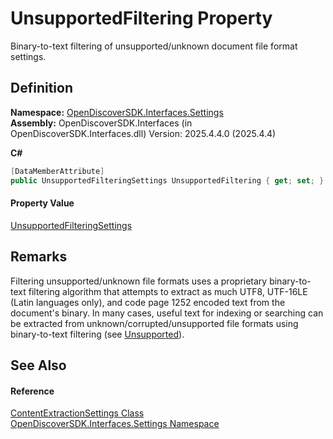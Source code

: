 # UnsupportedFiltering Property


Binary-to-text filtering of unsupported/unknown document file format settings.



## Definition
**Namespace:** <a href="a1516a26-c3bc-5b32-80d1-92d32506d831">OpenDiscoverSDK.Interfaces.Settings</a>  
**Assembly:** OpenDiscoverSDK.Interfaces (in OpenDiscoverSDK.Interfaces.dll) Version: 2025.4.4.0 (2025.4.4)

**C#**
``` C#
[DataMemberAttribute]
public UnsupportedFilteringSettings UnsupportedFiltering { get; set; }
```



#### Property Value
<a href="dbf9dc6c-b54d-322f-a286-8e3eb41f2c08">UnsupportedFilteringSettings</a>

## Remarks

Filtering unsupported/unknown file formats uses a proprietary binary-to-text filtering algorithm that attempts to extract as much UTF8, UTF-16LE (Latin languages only), and code page 1252 encoded text from the document's binary. In many cases, useful text for indexing or searching can be extracted from unknown/corrupted/unsupported file formats using binary-to-text filtering (see <a href="ba2d31dd-f24d-ca10-4acc-d073fcb5e47f">Unsupported</a>).


## See Also


#### Reference
<a href="b65f5ca9-d476-8b01-b6d2-c47f988ba0a2">ContentExtractionSettings Class</a>  
<a href="a1516a26-c3bc-5b32-80d1-92d32506d831">OpenDiscoverSDK.Interfaces.Settings Namespace</a>  
